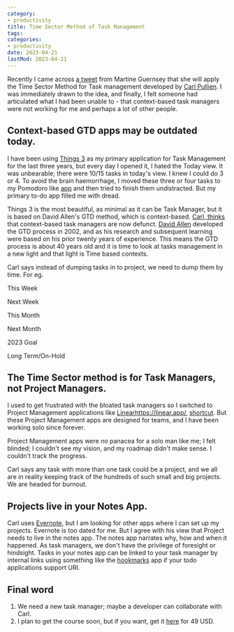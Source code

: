```yaml
---
category:
- productivity
title: Time Sector Method of Task Management
tags:
categories:
- productivity
date: 2023-04-21
lastMod: 2023-04-21
---
```

Recently I came across [a tweet](https://twitter.com/martineguernsey/status/1628385406264778753?s=61&t=bC1z5IwoOPNVwZJpM8MGTg) from Martine Guernsey that she will apply the Time Sector Method for Task management developed by [Carl Pullien](https://www.carlpullein.com/). I was immediately drawn to the idea, and finally, I felt someone had articulated what I had been unable to - that context-based task managers were not working for me and perhaps a lot of other people.

## Context-based GTD apps may be outdated today.

I have been using [Things 3](https://culturedcode.com/things/) as my primary application for Task Management for the last three years, but every day I opened it, I hated the Today view. It was unbearable; there were 10/15 tasks in today's view. I knew I could do 3 or 4. To avoid the brain haemorrhage, I moved these three or four tasks to my Pomodoro like [app](https://www.centered.app/) and then tried to finish them undistracted. But my primary to-do app filled me with dread.

Things 3 is the most beautiful, as minimal as it can be Task Manager, but it is based on David Allen's GTD method, which is context-based. [Carl, thinks](https://www.youtube.com/watch?v=sfAc8OxcBX8) that context-based task managers are now defunct. [David Allen](https://gettingthingsdone.com/) developed the GTD process in 2002, and as his research and subsequent learning were based on his prior twenty years of experience. This means the GTD process is about 40 years old and it is time to look at tasks management in a new light and that light is Time based contexts.

Carl says instead of dumping tasks in to project, we need to dump them by time. 
For eg.

This Week

Next Week

This Month

Next Month

2023 Goal

Long Term/On-Hold

## The Time Sector method is for Task Managers, not Project Managers.

I used to get frustrated with the bloated task managers so I switched to Project Management applications like [Linear](https://linear.app/)https://linear.app/, [shortcut](https://www.shortcut.com/). But these Project Management apps are designed for teams, and I have been working solo since forever.


Project Management apps were no panacea for a solo man like me; I felt blinded; I couldn't see my vision, and my roadmap didn't make sense. I couldn't track the progress. 

Carl says any task with more than one task could be a project, and we all are in reality keeping track of the hundreds of such small and big projects. We are headed for burnout.

## Projects live in your Notes App.

Carl uses [Evernote](https://evernote.com), but I am looking for other apps where I can set up my projects. Evernote is too dated for me. But I agree with his view that Project needs to live in the notes app. 
The notes app narrates why, how and when it happened. As task managers, we don't have the privilege of foresight or hindsight. Tasks in your notes app can be linked to your task manager by internal links using something like the [hookmarks](https://hookproductivity.com/) app if your todo applications support URI.

## Final word

1. We need a new task manager; maybe a developer can collaborate with Carl.
2. I plan to get the course soon, but if you want, get it [here](https://www.carlpullein.com/blog/a-revolutionary-new-time-management-system-designed-for-the-21st-century/1/5/2020) for 49 USD.
